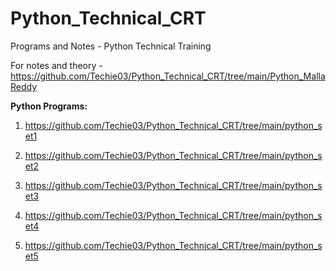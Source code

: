 # Python_Technical_CRT

Programs and Notes - Python Technical Training

For notes and theory - https://github.com/Techie03/Python_Technical_CRT/tree/main/Python_MallaReddy

**Python Programs:**

1) https://github.com/Techie03/Python_Technical_CRT/tree/main/python_set1

2) https://github.com/Techie03/Python_Technical_CRT/tree/main/python_set2

3) https://github.com/Techie03/Python_Technical_CRT/tree/main/python_set3

4) https://github.com/Techie03/Python_Technical_CRT/tree/main/python_set4

5) https://github.com/Techie03/Python_Technical_CRT/tree/main/python_set5
